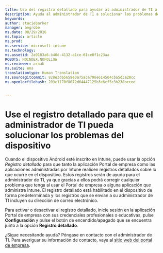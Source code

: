 ```yaml
---
title: Uso del registro detallado para ayudar al administrador de TI a solucionar los problemas del dispositivo | Microsoft Intune
description: Ayuda al administrador de TI a solucionar los problemas del dispositivo mediante el registro detallado
keywords: 
author: staciebarker
manager: angrobe
ms.date: 08/29/2016
ms.topic: article
ms.prod: 
ms.service: microsoft-intune
ms.technology: 
ms.assetid: 2a9183a6-b40d-4132-a1ce-61ce0f1c23aa
ROBOTS: NOINDEX,NOFOLLOW
ms.reviewer: arnab
ms.suite: ems
translationtype: Human Translation
ms.sourcegitcommit: 828e3d65659e3a75a3a798e614504cba5d3a28cc
ms.openlocfilehash: 203c1170f8072d64447125b3e6cf5c3b238bccee


---
```



# Use el registro detallado para que el administrador de TI pueda solucionar los problemas del dispositivo

Cuando el dispositivo Android esté inscrito en Intune, puede usar la opción *Registro detallado* para que tanto la aplicación Portal de empresa como las aplicaciones administradas por Intune realicen registros detallados sobre lo que ocurre en el dispositivo. Estos registros serán de ayuda para el administrador de TI, ya que gracias a ellos podrá corregir cualquier problema que tenga al usar el Portal de empresa o alguna aplicación que administre Intune. El registro detallado está habilitado en el dispositivo de forma predeterminada y los registros que se envían a su administrador de TI incluyen su dirección de correo electrónico.

Para activar o desactivar el registro detallado, inicie sesión en la aplicación Portal de empresa con sus credenciales profesionales o educativas, pulse **Configuración** y pulse el botón de encendido/apagado que se encuentra junto a la opción **Registro detallado**.

¿Sigue necesitando ayuda? Póngase en contacto con el administrador de TI. Para averiguar su información de contacto, vaya al [sitio web del portal de empresa](http://portal.manage.microsoft.com).



<!--HONumber=Oct16_HO2-->


